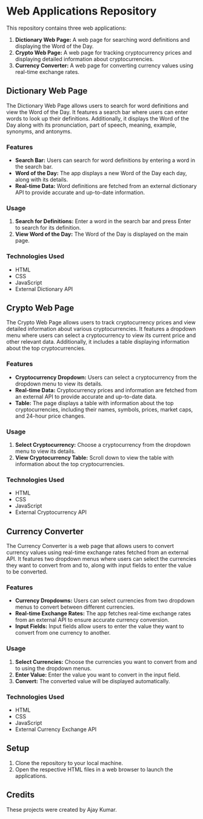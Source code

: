 # Web Applications Repository

This repository contains three web applications:

1. **Dictionary Web Page:** A web page for searching word definitions and displaying the Word of the Day.
2. **Crypto Web Page:** A web page for tracking cryptocurrency prices and displaying detailed information about cryptocurrencies.
3. **Currency Converter:** A web page for converting currency values using real-time exchange rates.

## Dictionary Web Page

The Dictionary Web Page allows users to search for word definitions and view the Word of the Day. It features a search bar where users can enter words to look up their definitions. Additionally, it displays the Word of the Day along with its pronunciation, part of speech, meaning, example, synonyms, and antonyms.

### Features

- **Search Bar:** Users can search for word definitions by entering a word in the search bar.
- **Word of the Day:** The app displays a new Word of the Day each day, along with its details.
- **Real-time Data:** Word definitions are fetched from an external dictionary API to provide accurate and up-to-date information.

### Usage

1. **Search for Definitions:** Enter a word in the search bar and press Enter to search for its definition.
2. **View Word of the Day:** The Word of the Day is displayed on the main page.

### Technologies Used

- HTML
- CSS
- JavaScript
- External Dictionary API

## Crypto Web Page

The Crypto Web Page allows users to track cryptocurrency prices and view detailed information about various cryptocurrencies. It features a dropdown menu where users can select a cryptocurrency to view its current price and other relevant data. Additionally, it includes a table displaying information about the top cryptocurrencies.

### Features

- **Cryptocurrency Dropdown:** Users can select a cryptocurrency from the dropdown menu to view its details.
- **Real-time Data:** Cryptocurrency prices and information are fetched from an external API to provide accurate and up-to-date data.
- **Table:** The page displays a table with information about the top cryptocurrencies, including their names, symbols, prices, market caps, and 24-hour price changes.

### Usage

1. **Select Cryptocurrency:** Choose a cryptocurrency from the dropdown menu to view its details.
2. **View Cryptocurrency Table:** Scroll down to view the table with information about the top cryptocurrencies.

### Technologies Used

- HTML
- CSS
- JavaScript
- External Cryptocurrency API

## Currency Converter

The Currency Converter is a web page that allows users to convert currency values using real-time exchange rates fetched from an external API. It features two dropdown menus where users can select the currencies they want to convert from and to, along with input fields to enter the value to be converted.

### Features

- **Currency Dropdowns:** Users can select currencies from two dropdown menus to convert between different currencies.
- **Real-time Exchange Rates:** The app fetches real-time exchange rates from an external API to ensure accurate currency conversion.
- **Input Fields:** Input fields allow users to enter the value they want to convert from one currency to another.

### Usage

1. **Select Currencies:** Choose the currencies you want to convert from and to using the dropdown menus.
2. **Enter Value:** Enter the value you want to convert in the input field.
3. **Convert:** The converted value will be displayed automatically.

### Technologies Used

- HTML
- CSS
- JavaScript
- External Currency Exchange API

## Setup

1. Clone the repository to your local machine.
2. Open the respective HTML files in a web browser to launch the applications.

## Credits

These projects were created by Ajay Kumar.
